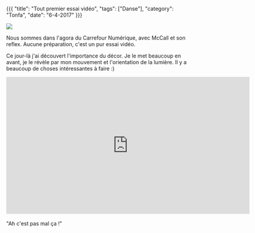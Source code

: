 {{{
  "title": "Tout premier essai vidéo",
  "tags": ["Danse"],
  "category": "Tonfa",
  "date": "6-4-2017"
}}}

<img src="/static/images/premier_test_video.jpg"/>

Nous sommes dans l'agora du Carrefour Numérique, avec McCall et son reflex. Aucune préparation, c'est un pur essai vidéo.

<!--more-->

Ce jour-là j'ai découvert l'importance du décor. Je le met beaucoup en avant, je le révèle par mon mouvement et l'orientation de la lumière. Il y a beaucoup de choses intéressantes à faire :)

<div class="video-container">
  <iframe width="650" height="366" src="https://www.youtube.com/embed/8neOu6zWurk?rel=0&amp;showinfo=0" frameborder="0" allowfullscreen></iframe>
</div>
<br>
"Ah c'est pas mal ça !"
